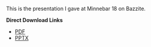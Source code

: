 This is the presentation I gave at Minnebar 18 on Bazzite.

**Direct Download Links**

- [PDF](https://github.com/noelmiller/bazzite_presentation/blob/40457b289dbd5dc7b9d39a46f9c27408ba7c75e1/presentation.pdf)
- [PPTX](https://github.com/noelmiller/bazzite_presentation/blob/40457b289dbd5dc7b9d39a46f9c27408ba7c75e1/presentation.pptx)
